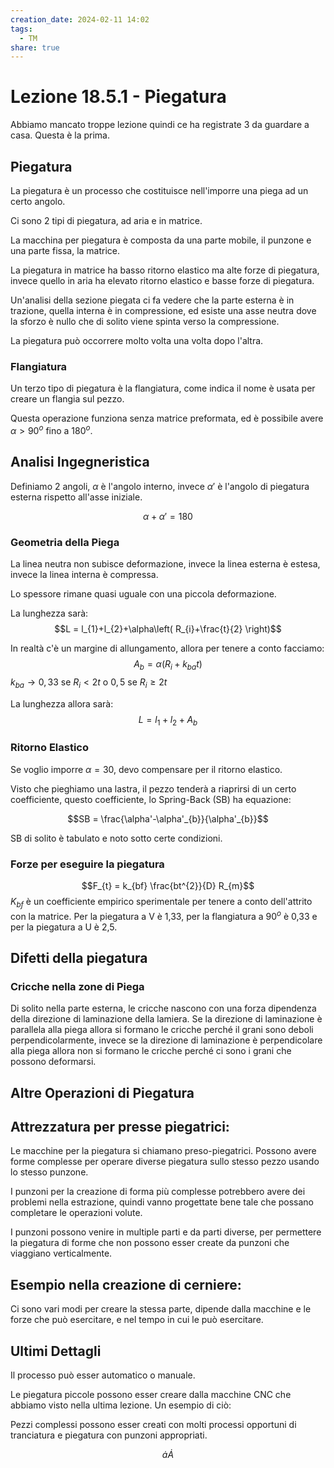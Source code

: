 ```yaml
---
creation_date: 2024-02-11 14:02
tags:
  - TM
share: true
---
```

# Lezione 18.5.1 - Piegatura

Abbiamo mancato troppe lezione quindi ce ha registrate 3 da guardare a casa. Questa è la prima.

## Piegatura

La piegatura è un processo che costituisce nell'imporre una piega ad un certo angolo.

Ci sono 2 tipi di piegatura, ad aria e in matrice.

<!Diagramma tipi di piegatura>

La macchina per piegatura è composta da una parte mobile, il punzone e una parte fissa, la matrice.

La piegatura in matrice ha basso ritorno elastico ma alte forze di piegatura, invece quello in aria ha elevato ritorno elastico e basse forze di piegatura.

Un'analisi della sezione piegata ci fa vedere che la parte esterna è in trazione, quella interna è in compressione, ed esiste una asse neutra dove la sforzo è nullo che di solito viene spinta verso la compressione.

La piegatura può occorrere molto volta una volta dopo l'altra.

### Flangiatura

Un terzo tipo di piegatura è la flangiatura, come indica il nome è usata per creare un flangia sul pezzo.

<!Diagramma flangiatura>

Questa operazione funziona senza matrice preformata, ed è possibile avere $\alpha >90^{o}$ fino a 180$^{o}$.

## Analisi Ingegneristica

<!Diagramma sezione>

Definiamo 2 angoli, $\alpha$ è l'angolo interno, invece $\alpha'$ è l'angolo di piegatura esterna rispetto all'asse iniziale.

$$\alpha+\alpha'=180$$


### Geometria della Piega

<!Diagramma geometria>

La linea neutra non subisce deformazione, invece la linea esterna è estesa, invece la linea interna è compressa.

Lo spessore rimane quasi uguale con una piccola deformazione.

La lunghezza sarà:
$$L = l_{1}+l_{2}+\alpha\left( R_{i}+\frac{t}{2} \right)$$

In realtà c'è un margine di allungamento, allora per tenere a conto facciamo:
$$A_{b} = \alpha(R_{i}+k_{ba}t)$$
$k_{ba} \to 0,33$ se $R_{i}<2t$ o $0,5$ se $R_{i}\geq 2t$

La lunghezza allora sarà:
$$L = l_{1}+l_{2}+A_{b}$$

### Ritorno Elastico

Se voglio imporre $\alpha = 30$, devo compensare per il ritorno elastico.

<!Diagramma ritorno elastico>

Visto che pieghiamo una lastra, il pezzo tenderà a riaprirsi di un certo coefficiente, questo coefficiente, lo Spring-Back (SB) ha equazione:

$$SB = \frac{\alpha'-\alpha'_{b}}{\alpha'_{b}}$$


SB di solito è tabulato e noto sotto certe condizioni.

### Forze per eseguire la piegatura

<!Diagramma geometria di piegatura>

$$F_{t} = k_{bf} \frac{bt^{2}}{D} R_{m}$$
$K_{bf}$ è un coefficiente empirico sperimentale per tenere a conto dell'attrito con la matrice.
Per la piegatura a V è 1,33, per la flangiatura a $90^{o}$ è 0,33 e per la piegatura a U è 2,5.

## Difetti della piegatura

### Cricche nella zone di Piega

<!Diagramma pg.52>

Di solito nella parte esterna, le cricche nascono con una forza dipendenza della direzione di laminazione della lamiera. Se la direzione di laminazione è parallela alla piega allora si formano le cricche perché il grani sono deboli perpendicolarmente, invece se la direzione di laminazione è perpendicolare alla piega allora non si formano le cricche perché ci sono i grani che possono deformarsi.

## Altre Operazioni di Piegatura

<!Diagramma pg.53>

## Attrezzatura per presse piegatrici:

<!Diagramma pg.54>

Le macchine per la piegatura si chiamano preso-piegatrici. Possono avere forme complesse per operare diverse piegatura sullo stesso pezzo usando lo stesso punzone.

I punzoni per la creazione di forma più complesse potrebbero avere dei problemi nella estrazione, quindi vanno progettate bene tale che possano completare le operazioni volute.

I punzoni possono venire in multiple parti e da parti diverse, per permettere la piegatura di forme che non possono esser create da punzoni che viaggiano verticalmente.

<!Diagramma pg.57>

## Esempio nella creazione di cerniere:

<!Diagramma pg.58>

Ci sono vari modi per creare la stessa parte, dipende dalla macchine e le forze che può esercitare, e nel tempo in cui le può esercitare.

## Ultimi Dettagli

Il processo può esser automatico o manuale. 

Le piegatura piccole possono esser creare dalla macchine CNC che abbiamo visto nella ultima lezione. Un esempio di ciò:

<!Diagramma mini-piegatura pg.61>

Pezzi complessi possono esser creati con molti processi opportuni di tranciatura e piegatura con punzoni appropriati.
 

$$\dot{ a}\dot{A}$$
